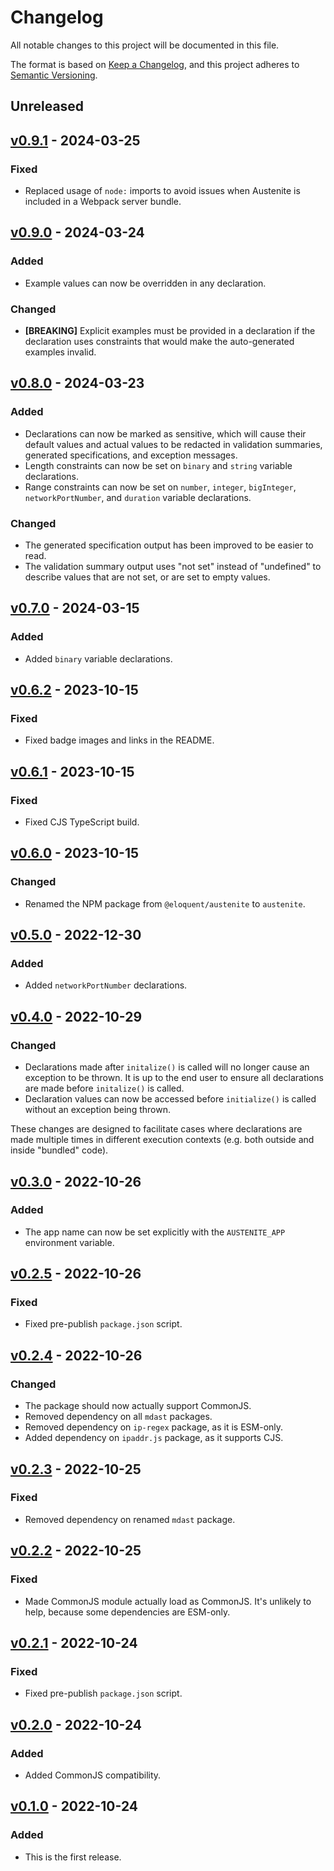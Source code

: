 # Changelog

All notable changes to this project will be documented in this file.

The format is based on [Keep a Changelog], and this project adheres to
[Semantic Versioning].

[keep a changelog]: https://keepachangelog.com/en/1.0.0/
[semantic versioning]: https://semver.org/spec/v2.0.0.html

## Unreleased

## [v0.9.1] - 2024-03-25

[v0.9.1]: https://github.com/ezzatron/austenite/releases/tag/v0.9.1

### Fixed

- Replaced usage of `node:` imports to avoid issues when Austenite is included
  in a Webpack server bundle.

## [v0.9.0] - 2024-03-24

[v0.9.0]: https://github.com/ezzatron/austenite/releases/tag/v0.9.0

### Added

- Example values can now be overridden in any declaration.

### Changed

- **\[BREAKING\]** Explicit examples must be provided in a declaration if
  the declaration uses constraints that would make the auto-generated examples
  invalid.

## [v0.8.0] - 2024-03-23

[v0.8.0]: https://github.com/ezzatron/austenite/releases/tag/v0.8.0

### Added

- Declarations can now be marked as sensitive, which will cause their default
  values and actual values to be redacted in validation summaries, generated
  specifications, and exception messages.
- Length constraints can now be set on `binary` and `string` variable
  declarations.
- Range constraints can now be set on `number`, `integer`, `bigInteger`,
  `networkPortNumber`, and `duration` variable declarations.

### Changed

- The generated specification output has been improved to be easier to read.
- The validation summary output uses "not set" instead of "undefined" to
  describe values that are not set, or are set to empty values.

## [v0.7.0] - 2024-03-15

[v0.7.0]: https://github.com/ezzatron/austenite/releases/tag/v0.7.0

### Added

- Added `binary` variable declarations.

## [v0.6.2] - 2023-10-15

[v0.6.2]: https://github.com/ezzatron/austenite/releases/tag/v0.6.2

### Fixed

- Fixed badge images and links in the README.

## [v0.6.1] - 2023-10-15

[v0.6.1]: https://github.com/ezzatron/austenite/releases/tag/v0.6.1

### Fixed

- Fixed CJS TypeScript build.

## [v0.6.0] - 2023-10-15

[v0.6.0]: https://github.com/ezzatron/austenite/releases/tag/v0.6.0

### Changed

- Renamed the NPM package from `@eloquent/austenite` to `austenite`.

## [v0.5.0] - 2022-12-30

[v0.5.0]: https://github.com/ezzatron/austenite/releases/tag/v0.5.0

### Added

- Added `networkPortNumber` declarations.

## [v0.4.0] - 2022-10-29

[v0.4.0]: https://github.com/ezzatron/austenite/releases/tag/v0.4.0

### Changed

- Declarations made after `initalize()` is called will no longer cause an
  exception to be thrown. It is up to the end user to ensure all declarations
  are made before `initalize()` is called.
- Declaration values can now be accessed before `initialize()` is called without
  an exception being thrown.

These changes are designed to facilitate cases where declarations are made
multiple times in different execution contexts (e.g. both outside and inside
"bundled" code).

## [v0.3.0] - 2022-10-26

[v0.3.0]: https://github.com/ezzatron/austenite/releases/tag/v0.3.0

### Added

- The app name can now be set explicitly with the `AUSTENITE_APP` environment
  variable.

## [v0.2.5] - 2022-10-26

[v0.2.5]: https://github.com/ezzatron/austenite/releases/tag/v0.2.5

### Fixed

- Fixed pre-publish `package.json` script.

## [v0.2.4] - 2022-10-26

[v0.2.4]: https://github.com/ezzatron/austenite/releases/tag/v0.2.4

### Changed

- The package should now actually support CommonJS.
- Removed dependency on all `mdast` packages.
- Removed dependency on `ip-regex` package, as it is ESM-only.
- Added dependency on `ipaddr.js` package, as it supports CJS.

## [v0.2.3] - 2022-10-25

[v0.2.3]: https://github.com/ezzatron/austenite/releases/tag/v0.2.3

### Fixed

- Removed dependency on renamed `mdast` package.

## [v0.2.2] - 2022-10-25

[v0.2.2]: https://github.com/ezzatron/austenite/releases/tag/v0.2.2

### Fixed

- Made CommonJS module actually load as CommonJS. It's unlikely to help, because
  some dependencies are ESM-only.

## [v0.2.1] - 2022-10-24

[v0.2.1]: https://github.com/ezzatron/austenite/releases/tag/v0.2.1

### Fixed

- Fixed pre-publish `package.json` script.

## [v0.2.0] - 2022-10-24

[v0.2.0]: https://github.com/ezzatron/austenite/releases/tag/v0.2.0

### Added

- Added CommonJS compatibility.

## [v0.1.0] - 2022-10-24

[v0.1.0]: https://github.com/ezzatron/austenite/releases/tag/v0.1.0

### Added

- This is the first release.
